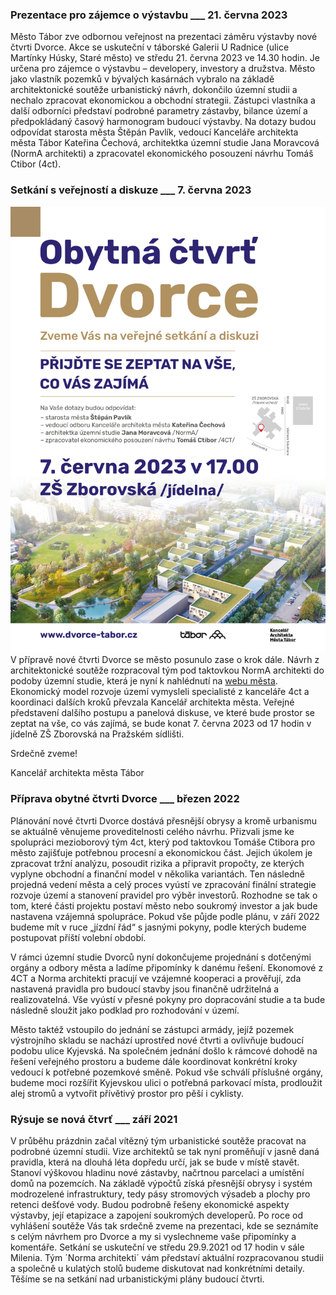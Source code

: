 
### Prezentace pro zájemce o výstavbu ___ 21. června 2023

Město Tábor zve odbornou veřejnost na prezentaci záměru výstavby nové čtvrti Dvorce. Akce se uskuteční v táborské Galerii U Radnice (ulice Martínky Húsky, Staré město) ve středu 21. června 2023 ve 14.30 hodin. Je určena pro zájemce o výstavbu – developery, investory a družstva. Město jako vlastník pozemků v bývalých kasárnách vybralo na základě architektonické soutěže urbanistický návrh, dokončilo územní studii a nechalo zpracovat ekonomickou a obchodní strategii. Zástupci vlastníka a další odborníci představí podrobné parametry zástavby, bilance území a předpokládaný časový harmonogram budoucí výstavby. Na dotazy budou odpovídat starosta města Štěpán Pavlík, vedoucí Kanceláře architekta města Tábor Kateřina Čechová, architektka územní studie Jana Moravcová (NormA architekti) a zpracovatel ekonomického posouzení návrhu Tomáš Ctibor (4ct).


### Setkání s veřejností a diskuze ___ 7. června 2023

![plakát](/assets/img/plakat-FIN_Dvorce-2023.jpg)
V přípravě nové čtvrti Dvorce se město posunulo zase o krok dále. Návrh z architektonické soutěže rozpracoval tým pod taktovkou NormA architekti do podoby územní studie, která je nyní k nahlédnutí na <a href="https://www.taborcz.eu/vismo/dokumenty2.asp?id=80568&n=uzemni-studie-tabor-obytna-ctvrt-dvorce&p1=66237">webu města</a>. Ekonomický model rozvoje území vymysleli specialisté z kanceláře 4ct a koordinaci dalších kroků převzala Kancelář architekta města. Veřejné představení dalšího postupu a panelová diskuse, ve které bude prostor se zeptat na vše, co vás zajímá, se bude konat 7. června 2023 od 17 hodin v jídelně ZŠ Zborovská na Pražském sídlišti.

Srdečně zveme! 

Kancelář architekta města Tábor



### Příprava obytné čtvrti Dvorce ___ březen 2022

Plánování nové čtvrti Dvorce dostává přesnější obrysy a kromě urbanismu se aktuálně věnujeme proveditelnosti celého návrhu. Přizvali jsme ke spolupráci mezioborový tým 4ct, který pod taktovkou Tomáše Ctibora pro město zajišťuje potřebnou procesní a ekonomickou část. Jejich úkolem je zpracovat tržní analýzu, posoudit rizika a připravit propočty, ze kterých vyplyne obchodní a finanční model v několika variantách. Ten následně projedná vedení města a celý proces vyústí ve zpracování finální strategie rozvoje území a stanovení pravidel pro výběr investorů. Rozhodne se tak o tom, které části projektu postaví město nebo soukromý investor a jak bude nastavena vzájemná spolupráce. Pokud vše půjde podle plánu, v září 2022 budeme mít v ruce „jízdní řád“ s jasnými pokyny, podle kterých budeme postupovat příští volební období. 

V rámci územní studie Dvorců nyní dokončujeme projednání s dotčenými orgány a odbory města a ladíme připomínky k danému řešení. Ekonomové z 4CT a Norma architekti pracují ve vzájemné kooperaci a prověřují, zda nastavená pravidla pro budoucí stavby jsou finančně udržitelná a realizovatelná. Vše vyústí v přesné pokyny pro dopracování studie a ta bude následně sloužit jako podklad pro rozhodování v území. 

Město taktéž vstoupilo do jednání se zástupci armády, jejíž pozemek výstrojního skladu se nachází uprostřed nové čtvrti a ovlivňuje budoucí podobu ulice Kyjevská. Na společném jednání došlo k rámcové dohodě na řešení veřejného prostoru a budeme dále koordinovat konkrétní kroky vedoucí k potřebné pozemkové směně. Pokud vše schválí příslušné orgány, budeme moci rozšířit Kyjevskou ulici o potřebná parkovací místa, prodloužit alej stromů a vytvořit přívětivý prostor pro pěší i cyklisty. 



### Rýsuje se nová čtvrť ___ září 2021
V průběhu prázdnin začal vítězný tým urbanistické soutěže pracovat na podrobné územní studii. Vize architektů se tak nyní proměňují v jasně daná pravidla, která na dlouhá léta dopředu určí, jak se bude v místě stavět. Stanoví výškovou hladinu nové zástavby, načrtnou parcelaci a umístění domů na pozemcích. Na základě výpočtů získá přesnější obrysy i systém modrozelené infrastruktury, tedy pásy stromových výsadeb a plochy pro retenci dešťové vody. Budou podrobně řešeny ekonomické aspekty výstavby, její etapizace a zapojení soukromých developerů. Po roce od vyhlášení soutěže Vás tak srdečně zveme na prezentaci, kde se seznámíte s celým návrhem pro Dvorce a my si vyslechneme vaše připomínky a komentáře. Setkání se uskuteční ve středu 29.9.2021 od 17 hodin v sále Milenia. Tým ´Norma architekti´ vám představí aktuální rozpracovanou studii a společně u kulatých stolů budeme diskutovat nad konkrétními detaily. Těšíme se na setkání nad urbanistickými plány budoucí čtvrti.
